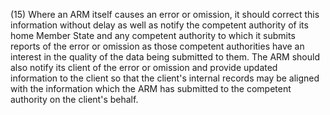 (15) Where an ARM itself causes an error or omission, it should correct this information without delay as well as notify the competent authority of its home Member State and any competent authority to which it submits reports of the error or omission as those competent authorities have an interest in the quality of the data being submitted to them. The ARM should also notify its client of the error or omission and provide updated information to the client so that the client's internal records may be aligned with the information which the ARM has submitted to the competent authority on the client's behalf.